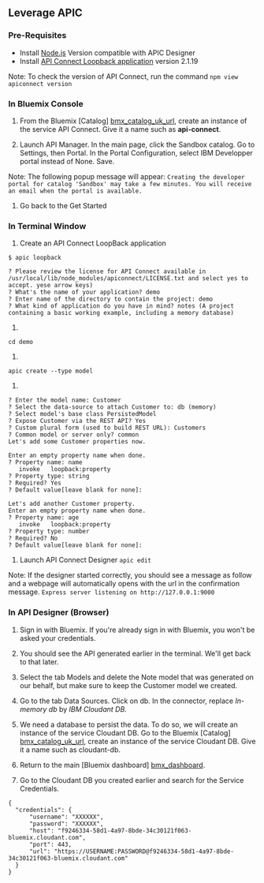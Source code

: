 ## Leverage APIC

### Pre-Requisites

* Install [Node.js](https://nodejs.org) Version compatible with APIC Designer
* Install [API Connect Loopback application]() version 2.1.19

Note: To check the version of API Connect, run the command ```npm view apiconnect version```

### In Bluemix Console

1. From the Bluemix [Catalog] [bmx_catalog_uk_url], create an instance of the service API Connect. Give it a name such as **api-connect**.

1. Launch API Manager. In the main page, click the Sandbox catalog. Go to Settings, then Portal. In the Portal Configuration, select IBM Developper portal instead of None. Save.

  Note: The following popup message will appear:
  ```Creating the developer portal for catalog 'Sandbox' may take a few minutes. You will receive an email when the portal is available.```

1. Go back to the Get Started


### In Terminal Window

1. Create an API Connect LoopBack application

  ```$ apic loopback```

  ```
  ? Please review the license for API Connect available in /usr/local/lib/node_modules/apiconnect/LICENSE.txt and select yes to accept. yese arrow keys)
  ? What's the name of your application? demo
  ? Enter name of the directory to contain the project: demo
  ? What kind of application do you have in mind? notes (A project containing a basic working example, including a memory database)
  ```

1. 
  ```cd demo```

1. 
  ```apic create --type model```

1. 
  ```
  ? Enter the model name: Customer
  ? Select the data-source to attach Customer to: db (memory)
  ? Select model's base class PersistedModel
  ? Expose Customer via the REST API? Yes
  ? Custom plural form (used to build REST URL): Customers
  ? Common model or server only? common
  Let's add some Customer properties now.

  Enter an empty property name when done.
  ? Property name: name
     invoke   loopback:property
  ? Property type: string
  ? Required? Yes
  ? Default value[leave blank for none]: 

  Let's add another Customer property.
  Enter an empty property name when done.
  ? Property name: age
     invoke   loopback:property
  ? Property type: number
  ? Required? No
  ? Default value[leave blank for none]: 
  ```

1. Launch API Connect Designer
  ```apic edit```
  
  Note: If the designer started correctly, you should see a message as follow and a webpage will automatically opens with the url in the confirmation message.
  ```Express server listening on http://127.0.0.1:9000```


### In API Designer (Browser)

1. Sign in with Bluemix. If you're already sign in with Bluemix, you won't be asked your credentials.

1. You should see the API generated earlier in the terminal. We'll get back to that later.

1. Select the tab Models and delete the Note model that was generated on our behalf, but make sure to keep the Customer model we created.

1. Go to the tab Data Sources. Click on db. In the connector, replace *In-memory db* by *IBM Cloudant DB*.

1. We need a database to persist the data. To do so, we will create an instance of the service Cloudant DB. Go to the Bluemix [Catalog] [bmx_catalog_uk_url], create an instance of the service Cloudant DB. Give it a name such as cloudant-db.

1. Return to the main [Bluemix dashboard] [bmx_dashboard].

1. Go to the Cloudant DB you created earlier and search for the Service Credentials.

  ```
  {
    "credentials": {
        "username": "XXXXXX",
        "password": "XXXXXX",
        "host": "f9246334-58d1-4a97-8bde-34c30121f063-bluemix.cloudant.com",
        "port": 443,
        "url": "https://USERNAME:PASSWORD@f9246334-58d1-4a97-8bde-34c30121f063-bluemix.cloudant.com"
    }
  }
  ```
  
[bmx_dashboard]:      https://console.eu-gb.bluemix.net/
[bmx_catalog_uk_url]: https://console.eu-gb.bluemix.net/catalog/